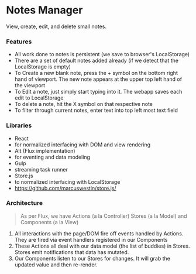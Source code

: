 # Notes Manager

View, create, edit, and delete small notes.

### Features
* All work done to notes is persistent (we save to browser's LocalStorage)
* There are a set of default notes added already (if we detect that the LocalStorage is empty)
* To Create a new blank note, press the + symbol on the bottom right hand of viewport. The new note appears at the upper top left hand of the viewport
* To Edit a note, just simply start typing into it. The webapp saves each edit to LocalStorage
* To delete a note, hit the X symbol on that respective note
* To filter through current notes, enter text into top left most text field

### Libraries
- React
 - for normalized interfacing with DOM and view rendering   
- Alt (Flux implementation)
 - for eventing and data modeling 
- Gulp
 - streaming task runner
- Store.js
 - to normalized interfacing with LocalStorage
 - https://github.com/marcuswestin/store.js/
 
### Architecture
> As per Flux, we have Actions (a la Controller) Stores (a la Model) and Components (a la View)

1. All interactions with the page/DOM fire off events handled by Actions. They are fired via event handlers registered in our Components
2. These Actions all deal with our data model (the list of buddies) in Stores. Stores emit notifications that data has mutated.
3. Our Components listen to our Stores for changes. It will grab the updated value and then re-render.
